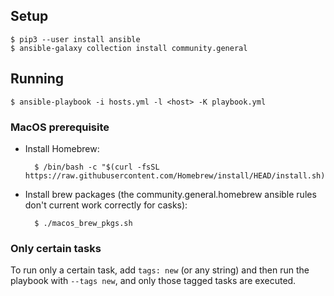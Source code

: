 ## Setup

    $ pip3 --user install ansible
    $ ansible-galaxy collection install community.general

## Running

    $ ansible-playbook -i hosts.yml -l <host> -K playbook.yml

### MacOS prerequisite

* Install Homebrew:

        $ /bin/bash -c "$(curl -fsSL https://raw.githubusercontent.com/Homebrew/install/HEAD/install.sh)"

* Install brew packages (the community.general.homebrew ansible rules don't current work correctly for casks):

        $ ./macos_brew_pkgs.sh


### Only certain tasks

To run only a certain task, add `tags: new` (or any string) and then run the
playbook with `--tags new`, and only those tagged tasks are executed.

